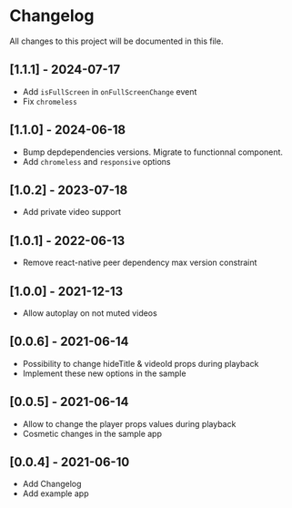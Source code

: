 # Changelog

All changes to this project will be documented in this file.

## [1.1.1] - 2024-07-17

- Add `isFullScreen` in `onFullScreenChange` event
- Fix `chromeless`

## [1.1.0] - 2024-06-18

- Bump depdependencies versions. Migrate to functionnal component.
- Add `chromeless` and `responsive` options

## [1.0.2] - 2023-07-18

- Add private video support

## [1.0.1] - 2022-06-13

- Remove react-native peer dependency max version constraint

## [1.0.0] - 2021-12-13

- Allow autoplay on not muted videos

## [0.0.6] - 2021-06-14

- Possibility to change hideTitle & videoId props during playback
- Implement these new options in the sample

## [0.0.5] - 2021-06-14

- Allow to change the player props values during playback
- Cosmetic changes in the sample app

## [0.0.4] - 2021-06-10

- Add Changelog
- Add example app
